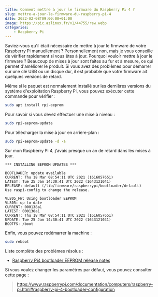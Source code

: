 ```yaml
---
title: Comment mettre à jour le firmware du Raspberry Pi 4 ?
slug: mettre-a-jour-le-firmware-du-raspberry-pi-4
date: 2022-02-08T09:00:00+01:00
image: https://pic.azlinux.fr/v1/44755/raw.webp
categories:
    - Raspberry Pi
--- 
```


Saviez-vous qu'il était nécessaire de mettre à jour le firmware de votre Raspberry Pi manuellement ? Personnellement non, mais je vous conseille de vérifier rapidement si vous êtes à jour. Pourquoi vouloir mettre à jour le firmware ? Beaucoup de mises à jour sont faites au fur et à mesure, ce qui permet d'améliorer le produit. Si vous avez des problèmes pour démarrer sur une clé USB ou un disque dur, il est probable que votre firmware ait quelques versions de retard.

Même si le paquet est normalement installé sur les dernières versions du système d'exploitation Raspberry Pi, vous pouvez exécuter cette commande pour vérifier :
```bash
sudo apt install rpi-eeprom
```
Pour savoir si vous devez effectuer une mise à niveau :
```bash
sudo rpi-eeprom-update
```
Pour télécharger la mise à jour en arrière-plan :
```bash
sudo rpi-eeprom-update -d -a
```
Sur mon Raspberry Pi 4, j'avais presque un an de retard dans les mises à jour.
```
*** INSTALLING EEPROM UPDATES ***

BOOTLOADER: update available
CURRENT: Thu 18 Mar 08:54:11 UTC 2021 (1616057651)
LATEST: Tue 25 Jan 14:30:41 UTC 2022 (1643121041)
RELEASE: default (/lib/firmware/raspberrypi/bootloader/default)
Use raspi-config to change the release.

VL805_FW: Using bootloader EEPROM
VL805: up to date
CURRENT: 000138a1
LATEST: 000138a1
CURRENT: Thu 18 Mar 08:54:11 UTC 2021 (1616057651)
UPDATE: Tue 25 Jan 14:30:41 UTC 2022 (1643121041)
BOOTFS: /boot
```
Enfin, vous pouvez redémarrer la machine :
```bash
sudo reboot
```
Liste complète des problèmes résolus :
- [Raspberry Pi4 bootloader EEPROM release notes](https://github.com/raspberrypi/rpi-eeprom/blob/master/firmware/release-notes.md)

Si vous voulez changer les paramètres par défaut, vous pouvez consulter cette page :
> https://www.raspberrypi.com/documentation/computers/raspberry-pi.html#raspberry-pi-4-bootloader-configuration
